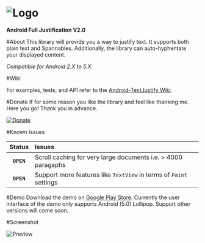 ![Logo](https://raw.githubusercontent.com/bluejamesbond/TextJustify-Android/master/misc/logo.png?)
=======
**Android Full Justification V2.0**

#About
This library will provide you a way to justify text. It supports both plain text and Spannables. Additionally, the library can auto-hyphentate your displayed content.

*Compatible for Android 2.X to 5.X*

#Wiki

For examples, tests, and API refer to the [Android-TextJustify Wiki](https://github.com/bluejamesbond/TextJustify-Android/wiki/1-Home).

#Donate
If for some reason you like the library and feel like thanking me. Here you go! Thank you in advance.

[![Donate](http://i.imgur.com/6tHWFwv.gif)](https://www.paypal.com/cgi-bin/webscr?cmd=_donations&business=YTSYSHBANY9YG&lc=US&item_name=TextJustifyAndroid&currency_code=USD&bn=PP%2dDonationsBF%3abtn_donate_SM%2egif%3aNonHosted)

#Known Issues

| Status| Issues    |
| :------------:    |:---------------|
|  **`OPEN`**       | Scroll caching for very large documents i.e. > 4000 paragaphs |
|  **`OPEN`**       | Support more features like `TextView` in terms of `Paint` settings  |

#Demo
Download the demo on [Google Play Store](https://play.google.com/store/apps/details?id=com.mathewkurian.text.demo). Currently the user interface of the demo only supports Android (5.0) Lollipop. Support other versions will come soon.

#Screenshot

![Preview](https://raw.githubusercontent.com/bluejamesbond/TextJustify-Android/master/screenshots/quoteSpan.png)
